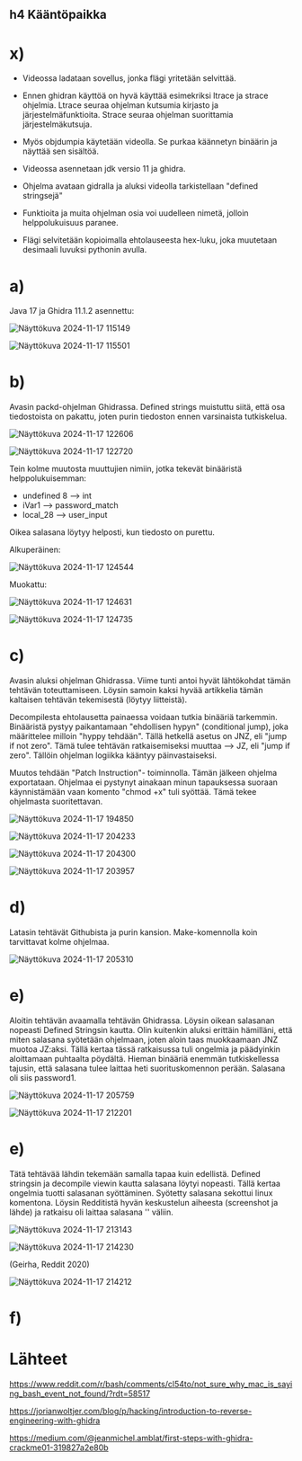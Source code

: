 ## h4 Kääntöpaikka

# x)

* Videossa ladataan sovellus, jonka flägi yritetään selvittää.

* Ennen ghidran käyttöä on hyvä käyttää esimekriksi ltrace ja strace ohjelmia. Ltrace seuraa ohjelman kutsumia kirjasto ja järjestelmäfunktioita. Strace seuraa ohjelman suorittamia järjestelmäkutsuja.

* Myös objdumpia käytetään videolla. Se purkaa käännetyn binäärin ja näyttää sen sisältöä.

* Videossa asennetaan jdk versio 11 ja ghidra.

* Ohjelma avataan gidralla ja aluksi videolla tarkistellaan "defined stringsejä"

* Funktioita ja muita ohjelman osia voi uudelleen nimetä, jolloin helppolukuisuus paranee.

* Flägi selvitetään kopioimalla ehtolauseesta hex-luku, joka muutetaan desimaali luvuksi pythonin avulla.


# a)

Java 17 ja Ghidra 11.1.2 asennettu:

![Näyttökuva 2024-11-17 115149](https://github.com/user-attachments/assets/eda5a62d-b079-4ce3-ade9-9b52d73bd4a8)

![Näyttökuva 2024-11-17 115501](https://github.com/user-attachments/assets/ca1ea726-1007-4eee-8b26-f53579523141)

# b)

Avasin packd-ohjelman Ghidrassa. Defined strings muistuttu siitä, että osa tiedostoista on pakattu, joten purin tiedoston ennen varsinaista tutkiskelua.

![Näyttökuva 2024-11-17 122606](https://github.com/user-attachments/assets/b5f4d676-3a79-456d-9716-f4ed3fe1a2bf)

![Näyttökuva 2024-11-17 122720](https://github.com/user-attachments/assets/9481780c-a25f-4c1d-9793-6941aa478d90)

Tein kolme muutosta muuttujien nimiin, jotka tekevät binääristä helppolukuisemman:

  * undefined 8 --> int
  * iVar1 --> password_match
  * local_28 --> user_input

Oikea salasana löytyy helposti, kun tiedosto on purettu.

Alkuperäinen:

![Näyttökuva 2024-11-17 124544](https://github.com/user-attachments/assets/09af1a94-8604-40c3-a10a-6257d8f3cf06)

Muokattu:

![Näyttökuva 2024-11-17 124631](https://github.com/user-attachments/assets/31527634-6ae7-4559-8bf1-b4ff889d82ba)

![Näyttökuva 2024-11-17 124735](https://github.com/user-attachments/assets/6b87ea0e-3d2c-4587-8315-846d8d6ad4ae)

# c)

Avasin aluksi ohjelman Ghidrassa. Viime tunti antoi hyvät lähtökohdat tämän tehtävän toteuttamiseen. Löysin samoin kaksi hyvää artikkelia tämän kaltaisen tehtävän tekemisestä (löytyy liitteistä). 

Decompilesta ehtolausetta painaessa voidaan tutkia binääriä tarkemmin. Binääristä pystyy paikantamaan "ehdollisen hypyn" (conditional jump), joka määrittelee milloin "hyppy tehdään". Tällä hetkellä asetus on JNZ, eli "jump if not zero". Tämä tulee tehtävän ratkaisemiseksi muuttaa --> JZ, eli "jump if zero". Tällöin ohjelman logiikka kääntyy päinvastaiseksi.

Muutos tehdään "Patch Instruction"- toiminnolla. Tämän jälkeen ohjelma exportataan. Ohjelmaa ei pystynyt ainakaan minun tapauksessa suoraan käynnistämään vaan komento "chmod +x" tuli syöttää. Tämä tekee ohjelmasta suoritettavan.

![Näyttökuva 2024-11-17 194850](https://github.com/user-attachments/assets/9f3713a6-9bc5-4dfd-8a26-89cb7b4ce74a)

![Näyttökuva 2024-11-17 204233](https://github.com/user-attachments/assets/3e83d980-92d9-42fc-808e-f3711a460e9a)

![Näyttökuva 2024-11-17 204300](https://github.com/user-attachments/assets/574462b3-2aa5-446a-8928-4b8051f44e14)

![Näyttökuva 2024-11-17 203957](https://github.com/user-attachments/assets/f586a87a-bc36-4f59-8268-416c4476cf6f)

# d)

Latasin tehtävät Githubista ja purin kansion. Make-komennolla koin tarvittavat kolme ohjelmaa.

![Näyttökuva 2024-11-17 205310](https://github.com/user-attachments/assets/88bd9b1a-ff9c-4e3b-9d72-0dd41675ca48)


# e)

Aloitin tehtävän avaamalla tehtävän Ghidrassa. Löysin oikean salasanan nopeasti Defined Stringsin kautta. Olin kuitenkin aluksi erittäin hämilläni, että miten salasana syötetään ohjelmaan, joten aloin taas muokkaamaan JNZ muotoa JZ:aksi. Tällä kertaa tässä ratkaisussa tuli ongelmia ja päädyinkin aloittamaan puhtaalta pöydältä. Hieman binääriä enemmän tutkiskellessa tajusin, että salasana tulee laittaa heti suorituskomennon perään. Salasana oli siis password1.

![Näyttökuva 2024-11-17 205759](https://github.com/user-attachments/assets/e3e71cde-2cfc-469c-b567-078c5e0eca23)

![Näyttökuva 2024-11-17 212201](https://github.com/user-attachments/assets/e9091e8d-7428-4810-ad57-70288f7d0cfc)

# e)

Tätä tehtävää lähdin tekemään samalla tapaa kuin edellistä. Defined stringsin ja decompile viewin kautta salasana löytyi nopeasti. Tällä kertaa ongelmia tuotti salasanan syöttäminen. Syötetty salasana sekottui linux komentona. Löysin Redditistä hyvän keskustelun aiheesta (screenshot ja lähde) ja ratkaisu oli laittaa salasana '' väliin.

![Näyttökuva 2024-11-17 213143](https://github.com/user-attachments/assets/2ae01972-707d-49c3-9a0a-0645736ac54d)

![Näyttökuva 2024-11-17 214230](https://github.com/user-attachments/assets/ec9f3cdc-9033-45a0-9d40-a890433e2187)

(Geirha, Reddit 2020)

![Näyttökuva 2024-11-17 214212](https://github.com/user-attachments/assets/408c5dd2-13eb-4039-afa0-7085012175e5)

# f)

# Lähteet

https://www.reddit.com/r/bash/comments/cl54to/not_sure_why_mac_is_saying_bash_event_not_found/?rdt=58517

https://jorianwoltjer.com/blog/p/hacking/introduction-to-reverse-engineering-with-ghidra

https://medium.com/@jeanmichel.amblat/first-steps-with-ghidra-crackme01-319827a2e80b

